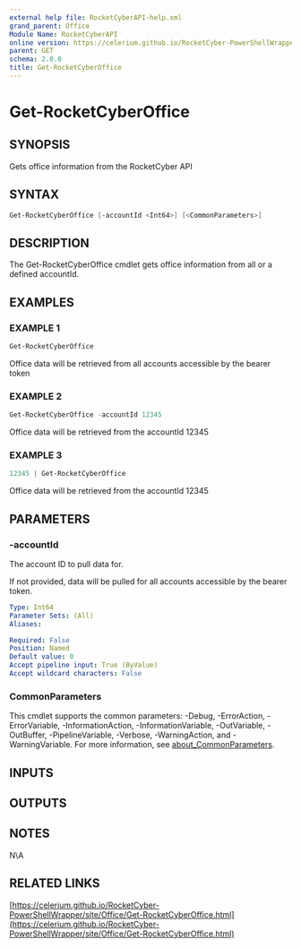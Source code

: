 ```yaml
---
external help file: RocketCyberAPI-help.xml
grand_parent: Office
Module Name: RocketCyberAPI
online version: https://celerium.github.io/RocketCyber-PowerShellWrapper/site/Office/Get-RocketCyberOffice.html
parent: GET
schema: 2.0.0
title: Get-RocketCyberOffice
---
```


# Get-RocketCyberOffice

## SYNOPSIS
Gets office information from the RocketCyber API

## SYNTAX

```powershell
Get-RocketCyberOffice [-accountId <Int64>] [<CommonParameters>]
```

## DESCRIPTION
The Get-RocketCyberOffice cmdlet gets office information
from all or a defined accountId.

## EXAMPLES

### EXAMPLE 1
```powershell
Get-RocketCyberOffice
```

Office data will be retrieved from all accounts accessible
by the bearer token

### EXAMPLE 2
```powershell
Get-RocketCyberOffice -accountId 12345
```

Office data will be retrieved from the accountId 12345

### EXAMPLE 3
```powershell
12345 | Get-RocketCyberOffice
```

Office data will be retrieved from the accountId 12345

## PARAMETERS

### -accountId
The account ID to pull data for.

If not provided, data will be pulled for all accounts
accessible by the bearer token.

```yaml
Type: Int64
Parameter Sets: (All)
Aliases:

Required: False
Position: Named
Default value: 0
Accept pipeline input: True (ByValue)
Accept wildcard characters: False
```

### CommonParameters
This cmdlet supports the common parameters: -Debug, -ErrorAction, -ErrorVariable, -InformationAction, -InformationVariable, -OutVariable, -OutBuffer, -PipelineVariable, -Verbose, -WarningAction, and -WarningVariable. For more information, see [about_CommonParameters](http://go.microsoft.com/fwlink/?LinkID=113216).

## INPUTS

## OUTPUTS

## NOTES
N\A

## RELATED LINKS

[https://celerium.github.io/RocketCyber-PowerShellWrapper/site/Office/Get-RocketCyberOffice.html](https://celerium.github.io/RocketCyber-PowerShellWrapper/site/Office/Get-RocketCyberOffice.html)

